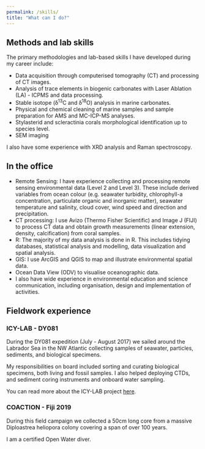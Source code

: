 ```yaml
---
permalink: /skills/
title: "What can I do?"
---
```

## Methods and lab skills
The primary methodologies and lab-based skills I have developed during my career include:
 - Data acquisition through computerised tomography (CT) and processing of CT images. 
 - Analysis of trace elements in biogenic carbonates with Laser Ablation (LA) - ICPMS and data processing. 
 - Stable isotope (ẟ<sup>13</sup>C and ẟ<sup>18</sup>O) analysis in marine carbonates.
 - Physical and chemical cleaning of marine samples and sample preparation for AMS and MC-ICP-MS analyses.
 - Stylasterid and scleractinia corals morphological identification up to species level.
 - SEM imaging

I also have some experience with XRD analysis and Raman spectroscopy. 

## In the office
- Remote Sensing: I have experience collecting and processing remote sensing environmental data (Level 2 and Level 3). These include derived variables from ocean colour (e.g. seawater turbidity, chlorophyll-a concentration, particulate organic and inorganic matter), seawater temperature and salinity, cloud cover, wind speed and direction and precipitation. 
- CT processing: I use Avizo (Thermo Fisher Scientific) and Image J (FIJI) to process CT data and obtain growth measurements (linear extension, density, calcification) from coral samples. 
- R: The majority of my data analysis is done in R. This includes tidying databases, statistical analysis and modelling, data visualization and spatial analysis. 
- GIS: I use ArcGIS and QGIS to map and illustrate environmental spatial data. 
- Ocean Data View (ODV) to visualise oceanographic data. 
- I also have wide experience in environmental education and science communication, including organisation, design and implementation of activities. 

## Fieldwork experience
### ICY-LAB - DY081
During the DY081 expedition (July - August 2017) we sailed around the Labrador Sea in the NW Atlantic collecting samples of seawater, particles, sediments, and biological specimens. 

My responsibilities on board included sorting and curating biological specimens, both living and fossil samples. I also helped deploying CTDs, and sediment coring instruments and onboard water sampling. 

You can read more about the ICY-LAB project [here](https://icylab.wordpress.com/). 

### COACTION - Fiji 2019
During this field campaign we collected a 50cm long core from a massive Diploastrea heliopora colony covering a span of over 100 years. 

I am a certified Open Water diver. 
